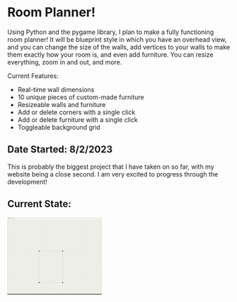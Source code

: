 # Room Planner!
Using Python and the pygame library, I plan to make a fully functioning room planner! It will be blueprint style in which you have an overhead view, and you can change the size of the walls, add vertices to your walls to make them exactly how your room is, and even add furniture. You can resize everything, zoom in and out, and more.

Current Features:
* Real-time wall dimensions
* 10 unique pieces of custom-made furniture
* Resizeable walls and furniture
* Add or delete corners with a single click
* Add or delete furniture with a single click
* Toggleable background grid

## Date Started: 8/2/2023
This is probably the biggest project that I have taken on so far, with my website being a close second. I am very excited to progress through the development!

## Current State:
![](https://github.com/loganmarkley/RoomPlanner/blob/main/current_state.gif?raw=true)
